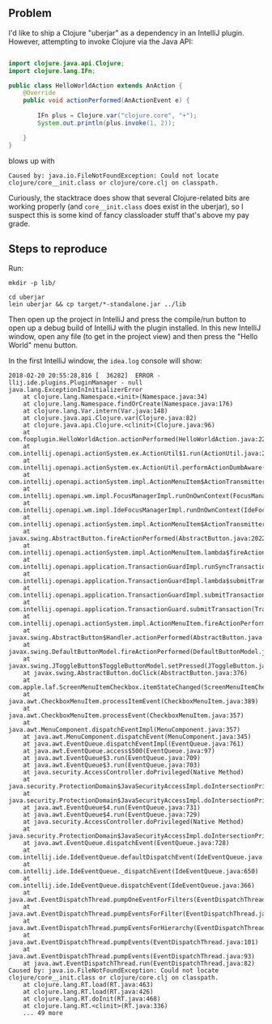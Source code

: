 ## Problem

I'd like to ship a Clojure "uberjar" as a dependency in an IntelliJ plugin.
However, attempting to invoke Clojure via the Java API:

```java

import clojure.java.api.Clojure;
import clojure.lang.IFn;

public class HelloWorldAction extends AnAction {
    @Override
    public void actionPerformed(AnActionEvent e) {
    
        IFn plus = Clojure.var("clojure.core", "+");
        System.out.println(plus.invoke(1, 2));

    }
}
```

blows up with

    Caused by: java.io.FileNotFoundException: Could not locate clojure/core__init.class or clojure/core.clj on classpath.

Curiously, the stacktrace does show that several Clojure-related bits are working properly (and `core__init.class` does exist in the uberjar), so I suspect this is some kind of fancy classloader stuff that's above my pay grade.


## Steps to reproduce

Run:
    
    mkdir -p lib/

    cd uberjar
    lein uberjar && cp target/*-standalone.jar ../lib


Then open up the project in IntelliJ and press the compile/run button to open up a debug build of IntelliJ with the plugin installed.
In this new IntelliJ window, open any file (to get in the project view) and then press the "Hello World" menu button.

In the first IntelliJ window, the `idea.log` console will show:

```
2018-02-20 20:55:28,816 [  36282]  ERROR - llij.ide.plugins.PluginManager - null 
java.lang.ExceptionInInitializerError
	at clojure.lang.Namespace.<init>(Namespace.java:34)
	at clojure.lang.Namespace.findOrCreate(Namespace.java:176)
	at clojure.lang.Var.intern(Var.java:148)
	at clojure.java.api.Clojure.var(Clojure.java:82)
	at clojure.java.api.Clojure.<clinit>(Clojure.java:96)
	at com.fooplugin.HelloWorldAction.actionPerformed(HelloWorldAction.java:22)
	at com.intellij.openapi.actionSystem.ex.ActionUtil$1.run(ActionUtil.java:220)
	at com.intellij.openapi.actionSystem.ex.ActionUtil.performActionDumbAware(ActionUtil.java:237)
	at com.intellij.openapi.actionSystem.impl.ActionMenuItem$ActionTransmitter.lambda$actionPerformed$0(ActionMenuItem.java:321)
	at com.intellij.openapi.wm.impl.FocusManagerImpl.runOnOwnContext(FocusManagerImpl.java:911)
	at com.intellij.openapi.wm.impl.IdeFocusManagerImpl.runOnOwnContext(IdeFocusManagerImpl.java:136)
	at com.intellij.openapi.actionSystem.impl.ActionMenuItem$ActionTransmitter.actionPerformed(ActionMenuItem.java:311)
	at javax.swing.AbstractButton.fireActionPerformed(AbstractButton.java:2022)
	at com.intellij.openapi.actionSystem.impl.ActionMenuItem.lambda$fireActionPerformed$0(ActionMenuItem.java:130)
	at com.intellij.openapi.application.TransactionGuardImpl.runSyncTransaction(TransactionGuardImpl.java:88)
	at com.intellij.openapi.application.TransactionGuardImpl.lambda$submitTransaction$1(TransactionGuardImpl.java:111)
	at com.intellij.openapi.application.TransactionGuardImpl.submitTransaction(TransactionGuardImpl.java:120)
	at com.intellij.openapi.application.TransactionGuard.submitTransaction(TransactionGuard.java:122)
	at com.intellij.openapi.actionSystem.impl.ActionMenuItem.fireActionPerformed(ActionMenuItem.java:130)
	at javax.swing.AbstractButton$Handler.actionPerformed(AbstractButton.java:2348)
	at javax.swing.DefaultButtonModel.fireActionPerformed(DefaultButtonModel.java:402)
	at javax.swing.JToggleButton$ToggleButtonModel.setPressed(JToggleButton.java:308)
	at javax.swing.AbstractButton.doClick(AbstractButton.java:376)
	at com.apple.laf.ScreenMenuItemCheckbox.itemStateChanged(ScreenMenuItemCheckbox.java:193)
	at java.awt.CheckboxMenuItem.processItemEvent(CheckboxMenuItem.java:389)
	at java.awt.CheckboxMenuItem.processEvent(CheckboxMenuItem.java:357)
	at java.awt.MenuComponent.dispatchEventImpl(MenuComponent.java:357)
	at java.awt.MenuComponent.dispatchEvent(MenuComponent.java:345)
	at java.awt.EventQueue.dispatchEventImpl(EventQueue.java:761)
	at java.awt.EventQueue.access$500(EventQueue.java:97)
	at java.awt.EventQueue$3.run(EventQueue.java:709)
	at java.awt.EventQueue$3.run(EventQueue.java:703)
	at java.security.AccessController.doPrivileged(Native Method)
	at java.security.ProtectionDomain$JavaSecurityAccessImpl.doIntersectionPrivilege(ProtectionDomain.java:80)
	at java.security.ProtectionDomain$JavaSecurityAccessImpl.doIntersectionPrivilege(ProtectionDomain.java:90)
	at java.awt.EventQueue$4.run(EventQueue.java:731)
	at java.awt.EventQueue$4.run(EventQueue.java:729)
	at java.security.AccessController.doPrivileged(Native Method)
	at java.security.ProtectionDomain$JavaSecurityAccessImpl.doIntersectionPrivilege(ProtectionDomain.java:80)
	at java.awt.EventQueue.dispatchEvent(EventQueue.java:728)
	at com.intellij.ide.IdeEventQueue.defaultDispatchEvent(IdeEventQueue.java:822)
	at com.intellij.ide.IdeEventQueue._dispatchEvent(IdeEventQueue.java:650)
	at com.intellij.ide.IdeEventQueue.dispatchEvent(IdeEventQueue.java:366)
	at java.awt.EventDispatchThread.pumpOneEventForFilters(EventDispatchThread.java:201)
	at java.awt.EventDispatchThread.pumpEventsForFilter(EventDispatchThread.java:116)
	at java.awt.EventDispatchThread.pumpEventsForHierarchy(EventDispatchThread.java:105)
	at java.awt.EventDispatchThread.pumpEvents(EventDispatchThread.java:101)
	at java.awt.EventDispatchThread.pumpEvents(EventDispatchThread.java:93)
	at java.awt.EventDispatchThread.run(EventDispatchThread.java:82)
Caused by: java.io.FileNotFoundException: Could not locate clojure/core__init.class or clojure/core.clj on classpath.
	at clojure.lang.RT.load(RT.java:463)
	at clojure.lang.RT.load(RT.java:426)
	at clojure.lang.RT.doInit(RT.java:468)
	at clojure.lang.RT.<clinit>(RT.java:336)
	... 49 more
```

